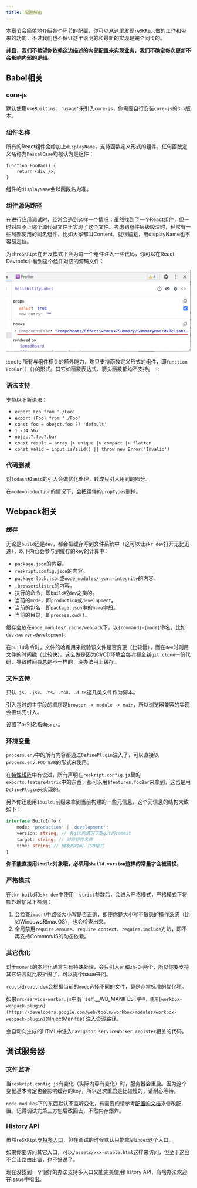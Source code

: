 ```yaml
---
title: 配置解密
---
```


本章节会简单地介绍各个环节的配置，你可以从这里发现`reSKRipt`做的工作和带来的功能，不过我们也不保证这里说明的和最新的实现是完全同步的。

**并且，我们不希望你依赖这边描述的内部配置来实现业务，我们不确定每次更新不会影响内部的逻辑。**

## Babel相关

### core-js

默认使用`useBuiltins: 'usage'`来引入`core-js`，你需要自行安装`core-js`的`3.x`版本。

### 组件名称

所有的React组件会给加上`displayName`，支持函数定义形式的组件，任何函数定义名称为`PascalCase`均被认为是组件：

```tsx
function FooBar() {
    return <div />;
}
```

组件的`displayName`会以函数名为准。

### 组件源码路径

在进行应用调试时，经常会遇到这样一个情况：虽然找到了一个React组件，但一时对应不上哪个源代码文件里实现了这个文件。考虑到组件层级较深时，经常有一些局部使用的同名组件，比如大家都叫Content，就很尴尬，用displayName也不容易定位。

为此`reSKRipt`在开发模式下会为每一个组件注入一些代码，你可以在React Devtools中看到这个组件对应的源码文件：

![](./assets/debug-component-name.png)

:::note
所有与组件相关的额外能力，均只支持函数定义形式的组件，即`function FooBar() {}`的形式。其它如函数表达式、箭头函数都均不支持。
:::

### 语法支持

支持以下新语法：

- `export Foo from './Foo'`
- `export {Foo} from './Foo'`
- `const foo = obejct.foo ?? 'default'`
- `1_234_567`
- `object?.foo?.bar`
- `const result = array |> unique |> compact |> flatten`
- `const valid = input.isValid() || throw new Error('Invalid')`

### 代码删减

对`lodash`和`antd`的引入会做优化处理，转成只引入用到的部分。

在`mode=production`的情况下，会把组件的`propTypes`删掉。

## Webpack相关

### 缓存

无论是`build`还是`dev`，都会把缓存写到文件系统中（这可以让`skr dev`打开无比迅速），以下内容会参与到缓存的key的计算中：

- `package.json`的内容。
- `reskript.config.json`的内容。
- `package-lock.json`或`node_modules/.yarn-integrity`的内容。
- `.browserslistrc`的内容。
- 执行的命令，即`build`或`dev`之类的。
- 当前的`mode`，即`production`或`development`。
- 当前的包名，即`package.json`中的`name`字段。
- 当前的目录，即`process.cwd()`。

缓存会放在`node_modules/.cache/webpack`下，以`{command}-{mode}`命名，比如`dev-server-development`。

在`build`命令时，文件的哈希用来校验该文件是否变更（比较慢），而在`dev`时则用文件的时间戳（比较快）。这么做是因为CI/CD环境会每次都全新`git clone`一份代码，导致时间戳总是不一样的，没办法用上缓存。

### 文件支持

只认`.js`、`.jsx`、`.ts`、`.tsx`、`.d.ts`这几类文件作为脚本。

引入包时的主字段的顺序是`browser -> module -> main`，所以浏览器兼容的实现会被优先引入。

设置了`@/`别名指向`src/`。

### 环境变量

`process.env`中的所有内容都通过`DefinePlugin`注入了，可以直接以`process.env.FOO_BAR`的形式来使用。

在[特性矩阵](../settings/feature-matrix)中有说过，所有声明在`reskript.config.js`里的`exports.featureMatrix`中的东西，都可以用`$features.fooBar`来拿到，这也是用`DefinePlugin`来实现的。

另外你还能用`$build.`前缀来拿到当前构建的一些元信息，这个元信息的结构大致如下：

```ts
interface BuildInfo {
    mode: 'production' | 'development';
    version: string; // 有git的情况下是git的commit
    target: string; // 对应特性名称
    time: string; // 触发的时间，ISO格式
}
```

**你不能直接用`$build`对象哦，必须用`$build.version`这样的常量才会被替换**。

### 严格模式

在`skr build`和`skr dev`中使用`--strict`参数后，会进入严格模式，严格模式下将额外增加以下检测：

1. 会检查`import`中路径大小写是否正确，即便你是大小写不敏感的操作系统（比如Windows和macOS），也会检查出来。
2. 全局禁用`require.ensure`、`require.context`、`require.include`方法，即不再支持CommonJS的动态依赖。

### 其它优化

对于`moment`的本地化语言包有特殊处理，会只引入`en`和`zh-CN`两个，所以你要支持其它语言就比较折腾了，可以提个issue来问。

`react`和`react-dom`会根据当前的`mode`选择不同的文件，算是非常标准的优化项。

如果`src/service-worker.js`中有``self.__WB_MANIFEST`字样，使用[workbox-webpack-plugin](https://developers.google.com/web/tools/workbox/modules/workbox-webpack-plugin)的`InjectManifest`注入资源路径。

会自动向生成的HTML中注入`navigator.serviceWorker.register`相关的代码。

## 调试服务器

### 文件监听

当`reskript.config.js`有变化（实际内容有变化）时，服务器会重启。因为这个变化基本肯定也会影响缓存的key，所以这次重启是比较慢的，请耐心等待。

`node_modules`下的东西默认不监听变化，有需要的请参考[配置的文档](../settings/dev-server#监听第三方代码变更)来修改配置。记得调试完第三方包后改回去，不然内存爆炸。

### History API

虽然`reSKRipt`[支持多入口](./multiple-entry)，但在调试的时候默认只能拿到`index`这个入口。

如果你要访问其它入口，可以`/assets/xxx-stable.html`这样来访问，但至于这会不会让路由出错，也不好说了。

现在没找到一个很好的办法支持多入口又能完美使用History API，有啥办法欢迎在issue中指出。
